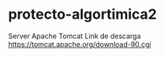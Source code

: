 # protecto-algortimica2

Server Apache Tomcat 
Link de descarga https://tomcat.apache.org/download-90.cgi
